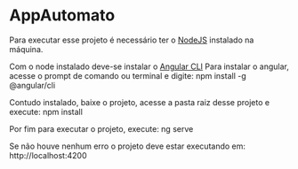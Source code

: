 # AppAutomato

Para executar esse projeto é necessário ter o [NodeJS](https://nodejs.org/dist/v12.13.0/) instalado na máquina.

Com o node instalado deve-se instalar o [Angular CLI](https://cli.angular.io/)
    Para instalar o angular, acesse o prompt de comando ou terminal e digite: 
        npm install -g @angular/cli

Contudo instalado, baixe o projeto, acesse a pasta raiz desse projeto e execute:
    npm install 

Por fim para executar o projeto, execute:
    ng serve

Se não houve nenhum erro o projeto deve estar executando em: http://localhost:4200